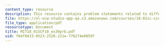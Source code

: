 ```yaml
---
content_type: resource
description: This resource contains problem statements related to differential equations.
file: https://ol-ocw-studio-app-qa.s3.amazonaws.com/courses/18-01sc-single-variable-calculus-fall-2010/f84f043305232520221e776274e80597_MIT18_01SCF10_ex39prb.pdf
file_type: application/pdf
resourcetype: Document
title: MIT18_01SCF10_ex39prb.pdf
uid: f84f0433-0523-2520-221e-776274e80597
---
```

